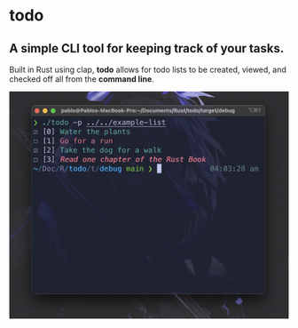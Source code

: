 # todo
## A simple CLI tool for keeping track of your tasks.

Built in Rust using clap, **todo** allows for todo lists to be created, viewed, and checked off all from the **command line**.

![clipboard.png](img.png)
